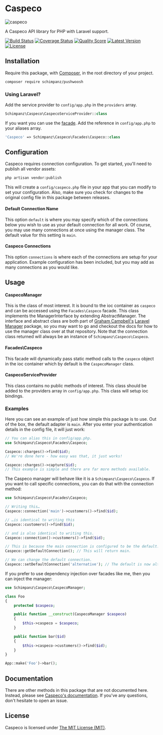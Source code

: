 # Caspeco

![caspeco](https://cloud.githubusercontent.com/assets/499192/10389414/889fba38-6e71-11e5-8620-3d2a8831dc2f.png)

A Caspeco API library for PHP with Laravel support.

[![Build Status](https://img.shields.io/travis/schimpanz/PHP-Caspeco/master.svg?style=flat)](https://travis-ci.org/schimpanz/PHP-Caspeco)
[![Coverage Status](https://img.shields.io/scrutinizer/coverage/g/schimpanz/PHP-Caspeco.svg?style=flat)](https://scrutinizer-ci.com/g/schimpanz/PHP-Caspeco/code-structure)
[![Quality Score](https://img.shields.io/scrutinizer/g/schimpanz/PHP-Caspeco.svg?style=flat)](https://scrutinizer-ci.com/g/schimpanz/PHP-Caspeco)
[![Latest Version](https://img.shields.io/github/release/schimpanz/PHP-Caspeco.svg?style=flat)](https://github.com/schimpanz/PHP-Caspeco/releases)
[![License](https://img.shields.io/packagist/l/schimpanz/caspeco.svg?style=flat)](https://packagist.org/packages/schimpanz/caspeco)

## Installation
Require this package, with [Composer](https://getcomposer.org/), in the root directory of your project.

```bash
composer require schimpanz/pushwoosh
```

### Using Laravel?

Add the service provider to `config/app.php` in the `providers` array.

```php
Schimpanz\Caspeco\CaspecoServiceProvider::class
```

If you want you can use the [facade](http://laravel.com/docs/facades). Add the reference in `config/app.php` to your aliases array.

```php
'Caspeco' => Schimpanz\Caspeco\Facades\Caspeco::class
```

## Configuration

Caspeco requires connection configuration. To get started, you'll need to publish all vendor assets:

```bash
php artisan vendor:publish
```

This will create a `config/caspeco.php` file in your app that you can modify to set your configuration. Also, make sure you check for changes to the original config file in this package between releases.

#### Default Connection Name

This option `default` is where you may specify which of the connections below you wish to use as your default connection for all work. Of course, you may use many connections at once using the manager class. The default value for this setting is `main`.

#### Caspeco Connections

This option `connections` is where each of the connections are setup for your application. Example configuration has been included, but you may add as many connections as you would like.

## Usage

#### CaspecoManager

This is the class of most interest. It is bound to the ioc container as `caspeco` and can be accessed using the `Facades\Caspeco` facade. This class implements the ManagerInterface by extending AbstractManager. The interface and abstract class are both part of [Graham Campbell's](https://github.com/GrahamCampbell) [Laravel Manager](https://github.com/GrahamCampbell/Laravel-Manager) package, so you may want to go and checkout the docs for how to use the manager class over at that repository. Note that the connection class returned will always be an instance of `Schimpanz\Caspeco\Caspeco`.

#### Facades\Caspeco

This facade will dynamically pass static method calls to the `caspeco` object in the ioc container which by default is the `CaspecoManager` class.

#### CaspecoServiceProvider

This class contains no public methods of interest. This class should be added to the providers array in `config/app.php`. This class will setup ioc bindings.

### Examples
Here you can see an example of just how simple this package is to use. Out of the box, the default adapter is `main`. After you enter your authentication details in the config file, it will just work:

```php
// You can alias this in config/app.php.
use Schimpanz\Caspeco\Facades\Caspeco;

Caspeco::charges()->find($id);
// We're done here - how easy was that, it just works!

Caspeco::charges()->capture($id);
// This example is simple and there are far more methods available.
```

The Caspeco manager will behave like it is a `Schimpanz\Caspeco\Caspeco`. If you want to call specific connections, you can do that with the connection method:

```php
use Schimpanz\Caspeco\Facades\Caspeco;

// Writing this…
Caspeco::connection('main')->customers()->find($id);

// …is identical to writing this
Caspeco::customers()->find($id);

// and is also identical to writing this.
Caspeco::connection()->customers()->find($id);

// This is because the main connection is configured to be the default.
Caspeco::getDefaultConnection(); // This will return main.

// We can change the default connection.
Caspeco::setDefaultConnection('alternative'); // The default is now alternative.
```

If you prefer to use dependency injection over facades like me, then you can inject the manager:

```php
use Schimpanz\Caspeco\CaspecoManager;

class Foo
{
	protected $caspeco;

	public function __construct(CaspecoManager $caspeco)
	{
		$this->caspeco = $caspeco;
	}

	public function bar($id)
	{
		$this->caspeco->customers()->find($id);
	}
}

App::make('Foo')->bar();
```

## Documentation
There are other methods in this package that are not documented here. Instead, please see [Caspeco's documentation](http://docs.caspecopayment.apiary.io/). If you've any questions, don't hesitate to open an issue.

## License

Caspeco is licensed under [The MIT License (MIT)](LICENSE).
